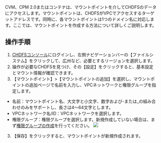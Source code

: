 CVM、CPM 2.0またはコンテナは、マウントポイントを介してCHDFSのデータにアクセスします。マウントポイントは、CHDFSがVPCでアクセスするターゲットアドレスです。同時に、各マウントポイントは1つのドメイン名に対応します。ここでは、マウントポイントを作成する方法について詳しくご説明します。

## 操作手順
1. [CHDFSコンソール](https://console.cloud.tencent.com/chdfs)にログインし、左側ナビゲーションバーの【ファイルシステム】をクリックして、広州など、必要とするリージョンを選択します。
2. 操作が必要なCHDFSを見つけ、その【設定】をクリックすると、基本設定とマウント情報が確認できます。
3. 【マウントポイント】>【マウントポイントの追加】を選択し、マウントポイントの追加ページで名前を入力し、VPCネットワークと権限グループを指定します。
 - 名前：マウントポイント名、大文字と小文字、数字および-または_の組み合わせのみをサポートし、長さは4～64文字とします。
 - VPCネットワーク名/ID：VPCネットワークを選択します。
 - 権限グループ：権限グループを選択します。新規作成していない場合は、まず[権限グループの作成](https://intl.cloud.tencent.com/document/product/1106/41962)を行ってください。
![](https://main.qcloudimg.com/raw/71dd4afeeaf75de0ca946951bd6fd1f7.png)
3. 【保存】をクリックすると、マウントポイントが新規作成されます。


